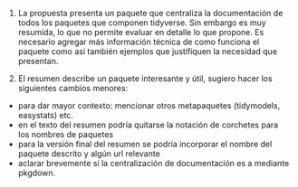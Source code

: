 
1. La propuesta presenta un paquete que centraliza la documentación de
todos los paquetes que componen tidyverse. Sin embargo es muy resumida,
lo que no permite evaluar en detalle lo que propone. Es necesario agregar
más información técnica de como funciona el paquete como así también
ejemplos que justifiquen la necesidad que presentan.

2. El resumen describe un paquete interesante y útil, sugiero hacer los siguientes cambios menores:

* para dar mayor contexto: mencionar otros metapaquetes (tidymodels, easystats) etc.
* en el texto del resumen podría quitarse la notación de corchetes para los nombres de paquetes
* para la versión final del resumen se podría incorporar el nombre del paquete descrito y algún url relevante
* aclarar brevemente si la centralización de documentación es a mediante pkgdown.
